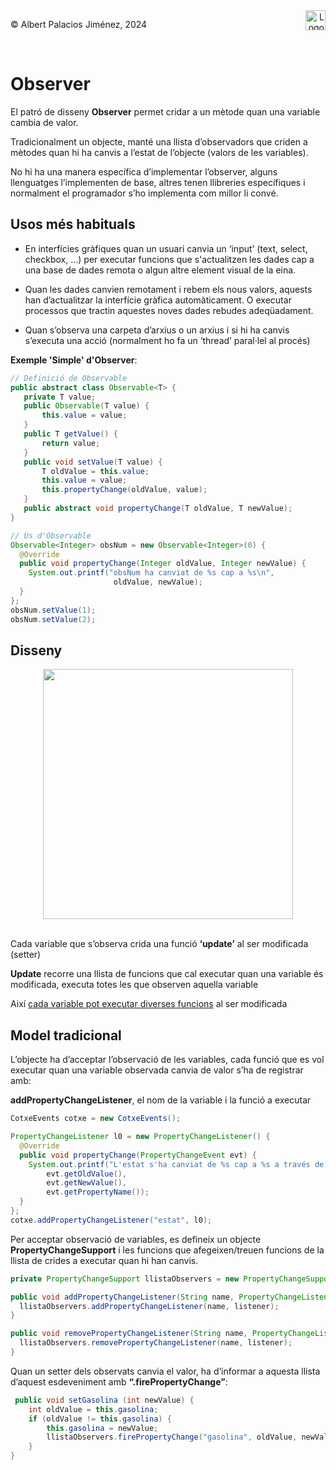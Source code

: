 <div style="display: flex; width: 100%;">
    <div style="flex: 1; padding: 0px;">
        <p>© Albert Palacios Jiménez, 2024</p>
    </div>
    <div style="flex: 1; padding: 0px; text-align: right;">
        <img src="./assets/ieti.png" height="32" alt="Logo de IETI" style="max-height: 32px;">
    </div>
</div>
<br/>

# Observer

El patró de disseny **Observer** permet cridar a un mètode quan una variable cambia de valor. 

Tradicionalment un objecte, manté una llista d’observadors que criden a mètodes quan hi ha canvis a l’estat de l’objecte (valors de les variables).

No hi ha una manera específica d’implementar l’observer, alguns llenguatges l’implementen de base, altres tenen llibreries específiques i normalment el programador s’ho implementa com millor li convé.

## Usos més habituals

- En interfícies gràfiques quan un usuari canvia un ‘input’ (text, select, checkbox, …) per executar funcions que s'actualitzen les dades cap a una base de dades remota o algun altre element visual de la eina.

- Quan les dades canvien remotament i rebem els nous valors, aquests han d’actualitzar la interfície gràfica automàticament. O executar processos que tractin aquestes noves dades rebudes adeqüadament.

- Quan s’observa una carpeta d’arxius o un arxius i si hi ha canvis s’executa una acció (normalment ho fa un ‘thread’ paral·lel al procés)

**Exemple 'Simple' d'Observer**:

```java
// Definició de Observable
public abstract class Observable<T> {
   private T value;
   public Observable(T value) {
       this.value = value;
   }
   public T getValue() {
       return value;
   }
   public void setValue(T value) {
       T oldValue = this.value;
       this.value = value;
       this.propertyChange(oldValue, value);
   }
   public abstract void propertyChange(T oldValue, T newValue);
}
```
```java
// Ús d'Observable
Observable<Integer> obsNum = new Observable<Integer>(0) {
  @Override
  public void propertyChange(Integer oldValue, Integer newValue) {
    System.out.printf("obsNum ha canviat de %s cap a %s\n", 
                       oldValue, newValue);
  }
};
obsNum.setValue(1);
obsNum.setValue(2);
```

## Disseny

<center><img src="./assets/observer.png" style="max-width: 90%; width: 400px; max-height: 400px;" alt="">
<br/></center>
<br/>

Cada variable que s’observa crida una funció **‘update’** al ser modificada (setter)

**Update** recorre una llista de funcions que cal executar quan una variable és modificada, executa totes les que observen aquella variable

Així <ins>cada variable pot executar diverses funcions</ins> al ser modificada

## Model tradicional

L’objecte ha d’acceptar l’observació de les variables, cada funció que es vol executar quan una variable observada canvia de valor s’ha de registrar amb:

**addPropertyChangeListener**, el nom de la variable i la funció a executar

```java
CotxeEvents cotxe = new CotxeEvents();

PropertyChangeListener l0 = new PropertyChangeListener() {
  @Override
  public void propertyChange(PropertyChangeEvent evt) {
    System.out.printf("L'estat s'ha canviat de %s cap a %s a través de la propietat '%s'\n",
        evt.getOldValue(), 
        evt.getNewValue(), 
        evt.getPropertyName());               
  }
};
cotxe.addPropertyChangeListener("estat", l0);
```

Per acceptar observació de variables, es defineix un objecte **PropertyChangeSupport** i les funcions que afegeixen/treuen funcions de la llista de crides a executar quan hi han canvis.

```java
private PropertyChangeSupport llistaObservers = new PropertyChangeSupport(this);

public void addPropertyChangeListener(String name, PropertyChangeListener listener) {
  llistaObservers.addPropertyChangeListener(name, listener);
}

public void removePropertyChangeListener(String name, PropertyChangeListener listener) {
  llistaObservers.removePropertyChangeListener(name, listener);
}
```

Quan un setter dels observats canvia el valor, ha d’informar a aquesta llista d’aquest esdeveniment amb **“.firePropertyChange”**:

```java
 public void setGasolina (int newValue) {
    int oldValue = this.gasolina;
    if (oldValue != this.gasolina) {
        this.gasolina = newValue;
        llistaObservers.firePropertyChange("gasolina", oldValue, newValue);
    }
}
```
